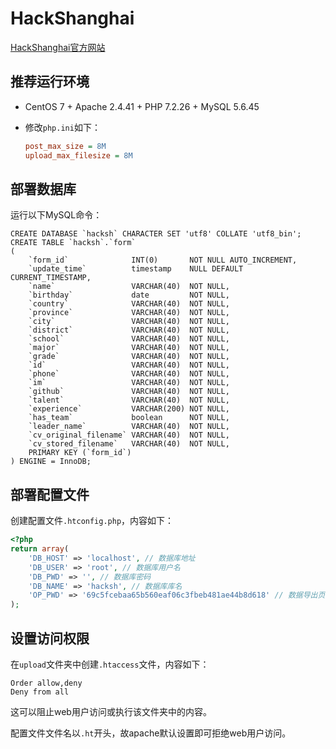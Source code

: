 # HackShanghai

[HackShanghai官方网站](https://hackshanghai.com/)

## 推荐运行环境

- CentOS 7 + Apache 2.4.41 + PHP 7.2.26 + MySQL 5.6.45

- 修改`php.ini`如下：

  ```ini
  post_max_size = 8M
  upload_max_filesize = 8M
  ```

## 部署数据库

运行以下MySQL命令：

```mysql
CREATE DATABASE `hacksh` CHARACTER SET 'utf8' COLLATE 'utf8_bin';
CREATE TABLE `hacksh`.`form`
(
    `form_id`              INT(0)       NOT NULL AUTO_INCREMENT,
    `update_time`          timestamp    NULL DEFAULT CURRENT_TIMESTAMP,
    `name`                 VARCHAR(40)  NOT NULL,
    `birthday`             date         NOT NULL,
    `country`              VARCHAR(40)  NOT NULL,
    `province`             VARCHAR(40)  NOT NULL,
    `city`                 VARCHAR(40)  NOT NULL,
    `district`             VARCHAR(40)  NOT NULL,
    `school`               VARCHAR(40)  NOT NULL,
    `major`                VARCHAR(40)  NOT NULL,
    `grade`                VARCHAR(40)  NOT NULL,
    `id`                   VARCHAR(40)  NOT NULL,
    `phone`                VARCHAR(40)  NOT NULL,
    `im`                   VARCHAR(40)  NOT NULL,
    `github`               VARCHAR(40)  NOT NULL,
    `talent`               VARCHAR(40)  NOT NULL,
    `experience`           VARCHAR(200) NOT NULL,
    `has_team`             boolean      NOT NULL,
    `leader_name`          VARCHAR(40)  NOT NULL,
    `cv_original_filename` VARCHAR(40)  NOT NULL,
    `cv_stored_filename`   VARCHAR(40)  NOT NULL,
    PRIMARY KEY (`form_id`)
) ENGINE = InnoDB;
```

## 部署配置文件

创建配置文件`.htconfig.php`，内容如下：

```php
<?php
return array(
    'DB_HOST' => 'localhost', // 数据库地址
    'DB_USER' => 'root', // 数据库用户名
    'DB_PWD' => '', // 数据库密码
    'DB_NAME' => 'hacksh', // 数据库库名
    'OP_PWD' => '69c5fcebaa65b560eaf06c3fbeb481ae44b8d618' // 数据导出页面密码=sha1(sha1($pass))
);
```

## 设置访问权限

在`upload`文件夹中创建`.htaccess`文件，内容如下：

```
Order allow,deny
Deny from all
```

这可以阻止web用户访问或执行该文件夹中的内容。

配置文件文件名以`.ht`开头，故apache默认设置即可拒绝web用户访问。